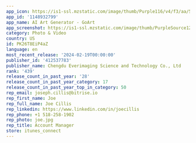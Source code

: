```yaml
---
app_icon: https://is1-ssl.mzstatic.com/image/thumb/Purple116/v4/f3/aa/50/f3aa500f-179b-99aa-089f-8fd2d5023add/AppIcon-1x_U007emarketing-0-7-0-85-220-0.png/1024x1024bb.png
app_id: '1148932799'
app_name: AI Art Generator - GoArt
app_screenshot: https://is1-ssl.mzstatic.com/image/thumb/PurpleSource122/v4/fa/c2/9e/fac29e8f-ba6d-c21e-1a66-1128c0c1a920/c4108a84-a70d-4cc8-8cb0-fb187fb3f624_ios_Uff1a6.5___U56fe1-_U6587_U751f_U56fe1.jpg/1284x2778bb.png
category: Photo & Video
country: US
id: PK26T8EiP4aZ
language: en
most_recent_release: '2024-02-19T00:00:00'
publisher_id: '412537783'
publisher_name: Chengdu Everimaging Science and Technology Co., Ltd
rank: '439'
release_count_in_past_year: '28'
release_count_in_past_year_category: 17
release_count_in_past_year_top_in_category: 50
rep_email: joseph.cillis@bitrise.io
rep_first_name: Joe
rep_full_name: Joe Cillis
rep_linkedin: https://www.linkedin.com/in/joecillis
rep_phone: +1 518-258-1902
rep_photo: joe.jpg
rep_title: Account Manager
store: itunes_connect
---
```

